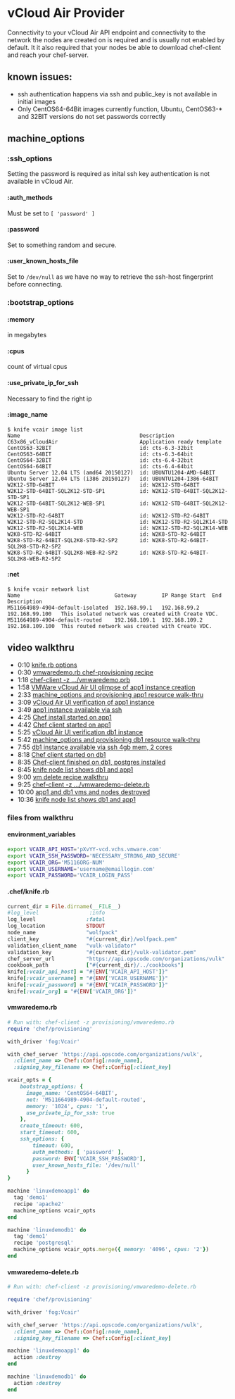 # vCloud Air Provider   

Connectivity to your vCloud Air API endpoint and connectivity to the network the nodes are created on is required and is usually not enabled by default.
It it also required that your nodes be able to download chef-client and reach your chef-server.

## known issues:

* ssh authentication happens via ssh and public_key is not available in initial images
* Only CentOS64-64Bit images currently function, Ubuntu, CentOS63-* and 32BIT versions do not set passwords correctly

## machine_options

### :ssh_options

Setting the password is required as inital ssh key authentication is not available in vCloud Air.

#### :auth_methods

Must be set to ```[ 'password' ]```

#### :password

Set to something random and secure.

#### :user_known_hosts_file

Set to ```/dev/null``` as we have no way to retrieve the ssh-host fingerprint before connecting.

### :bootstrap_options   

#### :memory

in megabytes

#### :cpus

count of virtual cpus

####  :use_private_ip_for_ssh

Necessary to find the right ip

#### :image_name

```
$ knife vcair image list
Name                                      Description                            
C63x86_vCloudAir                          Application ready template             
CentOS63-32BIT                            id: cts-6.3-32bit                      
CentOS63-64BIT                            id: cts-6.3-64bit                      
CentOS64-32BIT                            id: cts-6.4-32bit                      
CentOS64-64BIT                            id: cts-6.4-64bit                      
Ubuntu Server 12.04 LTS (amd64 20150127)  id: UBUNTU1204-AMD-64BIT               
Ubuntu Server 12.04 LTS (i386 20150127)   id: UBUNTU1204-I386-64BIT              
W2K12-STD-64BIT                           id: W2K12-STD-64BIT                    
W2K12-STD-64BIT-SQL2K12-STD-SP1           id: W2K12-STD-64BIT-SQL2K12-STD-SP1    
W2K12-STD-64BIT-SQL2K12-WEB-SP1           id: W2K12-STD-64BIT-SQL2K12-WEB-SP1    
W2K12-STD-R2-64BIT                        id: W2K12-STD-R2-64BIT                 
W2K12-STD-R2-SQL2K14-STD                  id: W2K12-STD-R2-SQL2K14-STD           
W2K12-STD-R2-SQL2K14-WEB                  id: W2K12-STD-R2-SQL2K14-WEB           
W2K8-STD-R2-64BIT                         id: W2K8-STD-R2-64BIT                  
W2K8-STD-R2-64BIT-SQL2K8-STD-R2-SP2       id: W2K8-STD-R2-64BIT-SQL2K8-STD-R2-SP2
W2K8-STD-R2-64BIT-SQL2K8-WEB-R2-SP2       id: W2K8-STD-R2-64BIT-SQL2K8-WEB-R2-SP2
```

#### :net

```
$ knife vcair network list                                                                                                                                                   
Name                              Gateway        IP Range Start  End              Description                                       
M511664989-4904-default-isolated  192.168.99.1   192.168.99.2    192.168.99.100   This isolated network was created with Create VDC.
M511664989-4904-default-routed    192.168.109.1  192.168.109.2   192.168.109.100  This routed network was created with Create VDC.  
```

## video walkthru

* 0:10 [knife.rb options](https://youtu.be/js9R-ebjV7g?t=10)
* 0:30 [vmwaredemo.rb chef-provisioning recipe](https://youtu.be/js9R-ebjV7g?t=30)
* 1:18 [chef-client -z .../vmwaredemo.prb](https://youtu.be/js9R-ebjV7g?t=78)
* 1:58 [VMWare vCloud Air UI glimpse of app1 instance creation](https://youtu.be/js9R-ebjV7g?t=118)
* 2:33 [machine_options and provisioning app1 resource walk-thru](https://youtu.be/js9R-ebjV7g?t=153)
* 3:09 [vCloud Air UI verification of app1 instance](https://youtu.be/js9R-ebjV7g?t=189)
* 3:49 [app1 instance available via ssh](https://youtu.be/js9R-ebjV7g?t=229)
* 4:25 [Chef install started on app1](https://youtu.be/js9R-ebjV7g?t=265)
* 4:42 [Chef client started on app1](https://youtu.be/js9R-ebjV7g?t=282)
* 5:25 [vCloud Air UI verification db1 instance](https://youtu.be/js9R-ebjV7g?t=325)
* 5:42 [machine_options and provisioning db1 resource walk-thru](https://youtu.be/js9R-ebjV7g?t=342)
* 7:55 [db1 instance available via ssh 4gb mem, 2 cores](https://youtu.be/js9R-ebjV7g?t=475)
* 8:18 [Chef client started on db1](https://youtu.be/js9R-ebjV7g?t=498)
* 8:35 [Chef-client finished on db1, postgres installed](https://youtu.be/js9R-ebjV7g?t=515)
* 8:45 [knife node list shows db1 and app1](https://youtu.be/js9R-ebjV7g?t=525)
* 9:00 [vm delete recipe walkthru](https://youtu.be/js9R-ebjV7g?t=540)
* 9:25 [chef-client -z .../vmwaredemo-delete.rb](https://youtu.be/js9R-ebjV7g?t=565)
* 10:00 [app1 and db1 vms and nodes destroyed](https://youtu.be/js9R-ebjV7g?t=600)
* 10:36 [knife node list shows db1 and app1](https://youtu.be/js9R-ebjV7g?t=636)

### files from walkthru

#### environment_variables

```bash
export VCAIR_API_HOST='pXvYY-vcd.vchs.vmware.com'
export VCAIR_SSH_PASSWORD='NECESSARY_STRONG_AND_SECURE'
export VCAIR_ORG='M5116ORG-NUM'
export VCAIR_USERNAME='username@emaillogin.com'
export VCAIR_PASSWORD='VCAIR_LOGIN_PASS'
```

#### .chef/knife.rb

```ruby
current_dir = File.dirname(__FILE__)
#log_level                :info
log_level                :fatal
log_location             STDOUT
node_name                "wolfpack"
client_key               "#{current_dir}/wolfpack.pem"
validation_client_name   "vulk-validator"
validation_key           "#{current_dir}/vulk-validator.pem"
chef_server_url          "https://api.opscode.com/organizations/vulk"
cookbook_path            ["#{current_dir}/../cookbooks"]
knife[:vcair_api_host] = "#{ENV['VCAIR_API_HOST']}"
knife[:vcair_username] = "#{ENV['VCAIR_USERNAME']}"
knife[:vcair_password] = "#{ENV['VCAIR_PASSWORD']}"
knife[:vcair_org] = "#{ENV['VCAIR_ORG']}"
```

#### vmwaredemo.rb

```ruby
# Run with: chef-client -z provisioning/vmwaredemo.rb
require 'chef/provisioning'

with_driver 'fog:Vcair'

with_chef_server 'https://api.opscode.com/organizations/vulk',
  :client_name => Chef::Config[:node_name],
  :signing_key_filename => Chef::Config[:client_key]

vcair_opts = {
    bootstrap_options: {
      image_name: 'CentOS64-64BIT',
      net: 'M511664989-4904-default-routed',
      memory: '1024', cpus: '1',
      use_private_ip_for_ssh: true
    },
    create_timeout: 600,
    start_timeout: 600,
    ssh_options: {
        timeout: 600,
        auth_methods: [ 'password' ],
        password: ENV['VCAIR_SSH_PASSWORD'],
        user_known_hosts_file: '/dev/null'
      }
}

machine 'linuxdemoapp1' do
  tag 'demo1'
  recipe 'apache2'
  machine_options vcair_opts
end

machine 'linuxdemodb1' do
  tag 'demo1'
  recipe 'postgresql'
  machine_options vcair_opts.merge({ memory: '4096', cpus: '2'})
end
```

#### vmwaredemo-delete.rb

```ruby
# Run with: chef-client -z provisioning/vmwaredemo-delete.rb

require 'chef/provisioning'

with_driver 'fog:Vcair'

with_chef_server 'https://api.opscode.com/organizations/vulk',
  :client_name => Chef::Config[:node_name],
  :signing_key_filename => Chef::Config[:client_key]

machine 'linuxdemoapp1' do
  action :destroy
end

machine 'linuxdemodb1' do
  action :destroy
end
```
